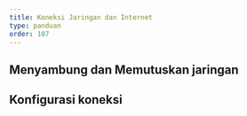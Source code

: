 ```yaml
---
title: Koneksi Jaringan dan Internet
type: panduan
order: 107
---
```


## Menyambung dan Memutuskan jaringan

## Konfigurasi koneksi
